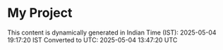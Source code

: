 # My Project

This content is dynamically generated in Indian Time (IST): 2025-05-04 19:17:20 IST
Converted to UTC: 2025-05-04 13:47:20 UTC
